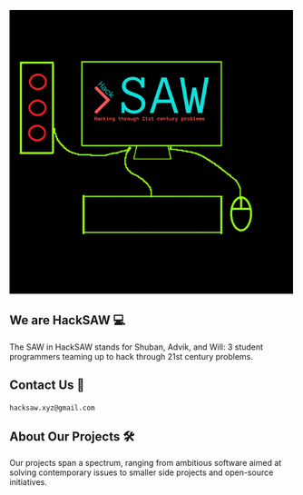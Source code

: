 ![logo](https://raw.githubusercontent.com/shuban-789/Markdown-images/main/Untitled%20design%20(1).png)

## We are HackSAW 💻

The SAW in HackSAW stands for Shuban, Advik, and Will: 3 student programmers teaming up to hack through 21st century problems.

## Contact Us 🤝

`hacksaw.xyz@gmail.com`

## About Our Projects 🛠️

Our projects span a spectrum, ranging from ambitious software aimed at solving contemporary issues to smaller side projects and open-source initiatives.
